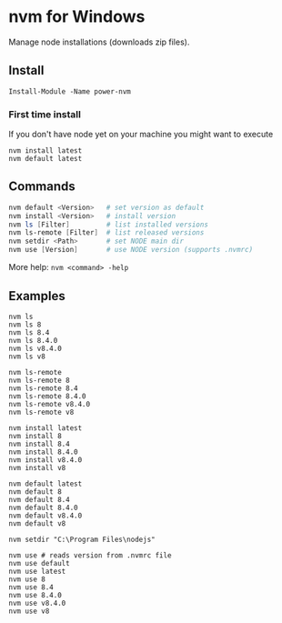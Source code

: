 # nvm for Windows

Manage node installations (downloads zip files).

## Install

```
Install-Module -Name power-nvm
```

### First time install

If you don't have node yet on your machine you might want to execute

```
nvm install latest
nvm default latest
```

## Commands

```powershell
nvm default <Version>   # set version as default
nvm install <Version>   # install version
nvm ls [Filter]         # list installed versions
nvm ls-remote [Filter]  # list released versions
nvm setdir <Path>       # set NODE main dir
nvm use [Version]       # use NODE version (supports .nvmrc)
```

More help: `nvm <command> -help`

## Examples

```
nvm ls
nvm ls 8
nvm ls 8.4
nvm ls 8.4.0
nvm ls v8.4.0
nvm ls v8

nvm ls-remote
nvm ls-remote 8
nvm ls-remote 8.4
nvm ls-remote 8.4.0
nvm ls-remote v8.4.0
nvm ls-remote v8

nvm install latest
nvm install 8
nvm install 8.4
nvm install 8.4.0
nvm install v8.4.0
nvm install v8

nvm default latest
nvm default 8
nvm default 8.4
nvm default 8.4.0
nvm default v8.4.0
nvm default v8

nvm setdir "C:\Program Files\nodejs"

nvm use # reads version from .nvmrc file
nvm use default
nvm use latest
nvm use 8
nvm use 8.4
nvm use 8.4.0
nvm use v8.4.0
nvm use v8
```